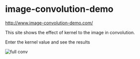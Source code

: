 # image-convolution-demo
http://www.image-convolution-demo.com/

This site shows the effect of kernel to the image in convolution.

Enter the kernel value and see the results

![full conv](https://user-images.githubusercontent.com/58654063/222372691-02fcd906-e344-4628-bf83-0661dc697f43.JPG)
